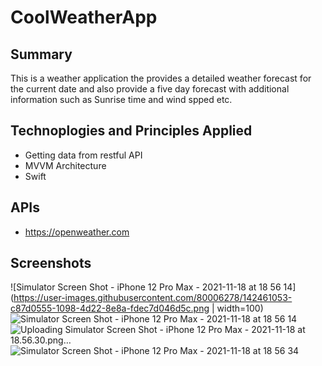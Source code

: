 # CoolWeatherApp

## Summary
This is a weather application the provides a detailed weather forecast for the current date and also provide a five day forecast with additional information such as Sunrise time and wind spped etc.

## Technoplogies and Principles Applied
- Getting data from restful API
- MVVM Architecture
- Swift

## APIs
- https://openweather.com
## Screenshots
![Simulator Screen Shot - iPhone 12 Pro Max - 2021-11-18 at 18 56 14](https://user-images.githubusercontent.com/80006278/142461053-c87d0555-1098-4d22-8e8a-fdec7d046d5c.png | width=100)
![Simulator Screen Shot - iPhone 12 Pro Max - 2021-11-18 at 18 56 14](https://user-images.githubusercontent.com/80006278/142461053-c87d0555-1098-4d22-8e8a-fdec7d046d5c.png)
![Uploading Simulator Screen Shot - iPhone 12 Pro Max - 2021-11-18 at 18.56.30.png…]()
![Simulator Screen Shot - iPhone 12 Pro Max - 2021-11-18 at 18 56 34](https://user-images.githubusercontent.com/80006278/142461073-dfc103c9-68d9-4b8b-91eb-64eb39c86098.png)
